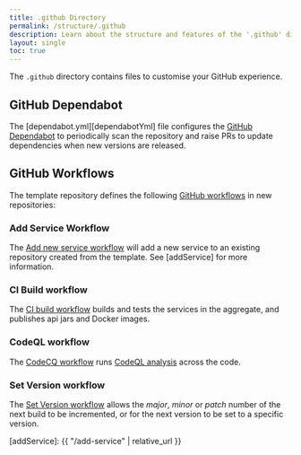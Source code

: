 ```yaml
---
title: .github Directory
permalink: /structure/.github
description: Learn about the structure and features of the '.github' directory that Creek adds to your aggregate repositories.
layout: single
toc: true
---
```


The `.github` directory contains files to customise your GitHub experience.

## GitHub Dependabot 

The [dependabot.yml][dependabotYml] file configures the [GitHub Dependabot][ghDepBot] to periodically 
scan the repository and raise PRs to update dependencies when new versions are released.

## GitHub Workflows

The template repository defines the following [GitHub workflows][ghWfs] in new repositories:

### Add Service Workflow

The [Add new service workflow][addServiceWf] will add a new service to an existing repository created from the template.
See [addService] for more information.

### CI Build workflow

The [CI build workflow][buildWf] builds and tests the services in the aggregate, 
and publishes api jars and Docker images.

### CodeQL workflow

The [CodeCQ workflow][codeQlWf] runs [CodeQL analysis][codeQL] across the code.

### Set Version workflow 

The [Set Version workflow][setVerWf] allows the _major_, _minor_ or _patch_ number of the next build to be incremented,
or for the next version to be set to a specific version.


[ghWfs]: https://docs.github.com/en/actions/using-workflows
[addServiceWf]: https://github.com/creek-service/aggregate-template/blob/main/.github/workflows/add-service.yml
[buildWf]: https://github.com/creek-service/aggregate-template/blob/main/.github/workflows/build.yml
[codeQlWf]: https://github.com/creek-service/aggregate-template/blob/main/.github/workflows/codeql.yml
[setVerWf]: https://github.com/creek-service/aggregate-template/blob/main/.github/workflows/version.yml
[ghDepBot]: https://github.com/dependabot
[codeQL]: https://codeql.github.com/
[addService]: {{ "/add-service" | relative_url }}